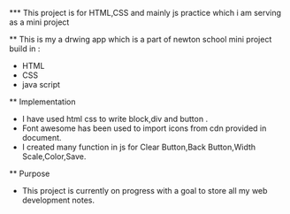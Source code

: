 *** This project is for HTML,CSS and mainly js practice which i am serving as a mini project


** This is my a drwing app which is a part of newton school mini project build in :

- HTML
- CSS
- java script



** Implementation
-  I have used html css  to write block,div and button .
-  Font awesome has been used to import icons from cdn provided in document.
-  I created many function in js for Clear Button,Back Button,Width Scale,Color,Save.

** Purpose
- This project is currently on progress with a goal to store all my web development notes.


<br />
<br />

[website]:https://youthful-tereshkova-d96d70.netlify.app/
